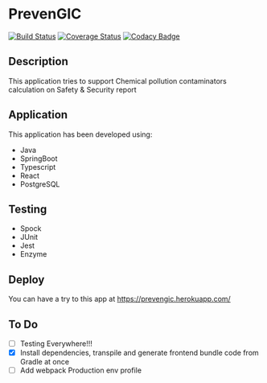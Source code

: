 # PrevenGIC
[![Build Status](https://travis-ci.org/manudevelopia/prevengic.svg?branch=master)](https://travis-ci.org/manudevelopia/prevengic)
[![Coverage Status](https://coveralls.io/repos/github/manudevelopia/prevengic/badge.svg?branch=master)](https://coveralls.io/github/manudevelopia/prevengic?branch=master)
[![Codacy Badge](https://api.codacy.com/project/badge/Grade/74ce80016b6f45eba8b5487bcbe14279)](https://www.codacy.com/app/ManuDevelopia/prevengic?utm_source=github.com&amp;utm_medium=referral&amp;utm_content=manudevelopia/prevengic&amp;utm_campaign=Badge_Grade)

## Description
This application tries to support Chemical pollution contaminators calculation on Safety & Security report

## Application
This application has been developed using:
 - Java 
 - SpringBoot
 - Typescript
 - React
 - PostgreSQL
 
## Testing
 - Spock
 - JUnit
 - Jest
 - Enzyme

## Deploy
You can have a try to this app at https://prevengic.herokuapp.com/

## To Do
- [ ] Testing Everywhere!!!
- [x] Install dependencies, transpile and generate frontend bundle code from Gradle at once
- [ ] Add webpack Production env profile 
